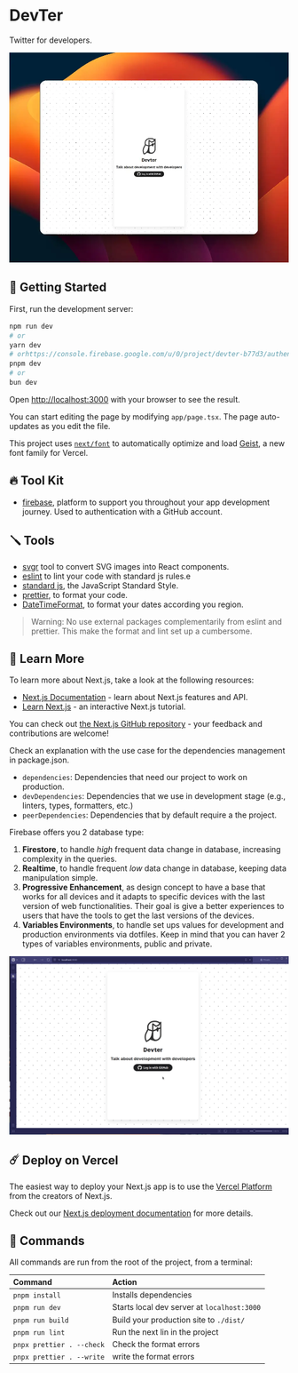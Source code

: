# DevTer

Twitter for developers.

![Devter](public/devter.webp)

## 🚀 Getting Started

First, run the development server:

```bash
npm run dev
# or
yarn dev
# orhttps://console.firebase.google.com/u/0/project/devter-b77d3/authentication/providers
pnpm dev
# or
bun dev
```

Open [http://localhost:3000](http://localhost:3000) with your browser to see the result.

You can start editing the page by modifying `app/page.tsx`. The page auto-updates as you edit the file.

This project uses [`next/font`](https://nextjs.org/docs/app/building-your-application/optimizing/fonts) to automatically optimize and load [Geist](https://vercel.com/font), a new font family for Vercel.

## 🔥 Tool Kit

- [firebase](https://firebase.google.com), platform to support you throughout your app development journey. Used to authentication with a GitHub account.

## 🪛 Tools

- [svgr](https://react-svgr.com/playground) tool to convert SVG images into React components.
- [eslint](https://eslint.org/docs/latest/use/getting-started) to lint your code with standard js rules.e
- [standard js](https://standardjs.com/), the JavaScript Standard Style.
- [prettier](https://prettier.io/), to format your code.
- [DateTimeFormat](https://prettier.io/), to format your dates according you region.

> Warning: No use external packages complementarily from eslint and prettier. This make the format and lint set up a cumbersome.

## 📓 Learn More

To learn more about Next.js, take a look at the following resources:

- [Next.js Documentation](https://nextjs.org/docs) - learn about Next.js features and API.
- [Learn Next.js](https://nextjs.org/learn) - an interactive Next.js tutorial.

You can check out [the Next.js GitHub repository](https://github.com/vercel/next.js) - your feedback and contributions are welcome!

Check an explanation with the use case for the dependencies management in package.json.

- `dependencies`: Dependencies that need our project to work on production.
- `devDependencies`: Dependencies that we use in development stage (e.g., linters, types, formatters, etc.)
- `peerDependencies`: Dependencies that by default require a the project.

Firebase offers you 2 database type:

1. **Firestore**, to handle *high* frequent data change in database, increasing complexity in the queries.
2. **Realtime**, to handle frequent *low* data change in database, keeping data manipulation simple.
3. **Progressive Enhancement**, as design concept to have a base that works for all devices and it adapts to specific devices with the last version of web functionalities. Their goal is give a better experiences to users that have the tools to get the last versions of the devices.
4. **Variables Environments**, to handle set ups values for development and production environments via dotfiles. Keep in mind that you can haver 2 types of variables environments, public and private.

![Devtet use case](public/devter.gif)

## ☄️ Deploy on Vercel

The easiest way to deploy your Next.js app is to use the [Vercel Platform](https://vercel.com/new?utm_medium=default-template&filter=next.js&utm_source=create-next-app&utm_campaign=create-next-app-readme) from the creators of Next.js.

Check out our [Next.js deployment documentation](https://nextjs.org/docs/app/building-your-application/deploying) for more details.

## 🧞 Commands

All commands are run from the root of the project, from a terminal:

| Command                   | Action                                      |
| :------------------------ | :------------------------------------------ |
| `pnpm install`            | Installs dependencies                       |
| `pnpm run dev`            | Starts local dev server at `localhost:3000` |
| `pnpm run build`          | Build your production site to `./dist/`     |
| `pnpm run lint`           | Run the next lin in the project             |
| `pnpx prettier . --check` | Check the format errors                     |
| `pnpx prettier . --write` | write the format errors                     |
